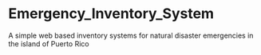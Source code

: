 # Emergency_Inventory_System
A simple web based inventory systems for natural disaster emergencies in the island of Puerto Rico
